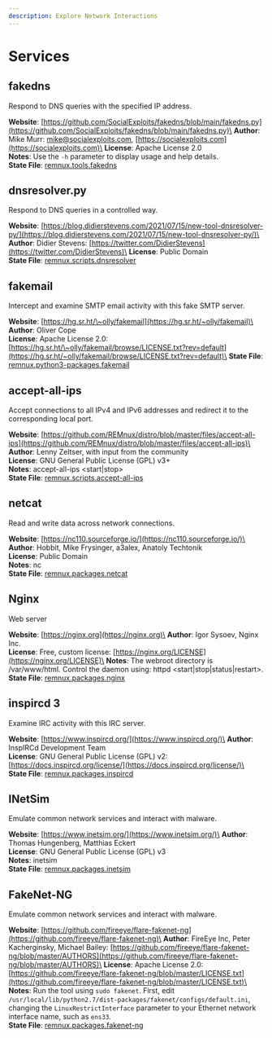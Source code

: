 ```yaml
---
description: Explore Network Interactions
---
```


# Services

## fakedns

Respond to DNS queries with the specified IP address.

**Website**: [https://github.com/SocialExploits/fakedns/blob/main/fakedns.py](https://github.com/SocialExploits/fakedns/blob/main/fakedns.py)\
**Author**: Mike Murr: mike@socialexploits.com, [https://socialexploits.com](https://socialexploits.com)\
**License**: Apache License 2.0\
**Notes**: Use the `-h` parameter to display usage and help details.\
**State File**: [remnux.tools.fakedns](https://github.com/REMnux/salt-states/blob/master/remnux/tools/fakedns.sls)

## dnsresolver.py

Respond to DNS queries in a controlled way.

**Website**: [https://blog.didierstevens.com/2021/07/15/new-tool-dnsresolver-py/](https://blog.didierstevens.com/2021/07/15/new-tool-dnsresolver-py/)\
**Author**: Didier Stevens: [https://twitter.com/DidierStevens](https://twitter.com/DidierStevens)\
**License**: Public Domain\
**State File**: [remnux.scripts.dnsresolver](https://github.com/REMnux/salt-states/blob/master/remnux/scripts/dnsresolver.sls)

## fakemail

Intercept and examine SMTP email activity with this fake SMTP server.

**Website**: [https://hg.sr.ht/\~olly/fakemail](https://hg.sr.ht/~olly/fakemail)\
**Author**: Oliver Cope\
**License**: Apache License 2.0: [https://hg.sr.ht/\~olly/fakemail/browse/LICENSE.txt?rev=default](https://hg.sr.ht/~olly/fakemail/browse/LICENSE.txt?rev=default)\
**State File**: [remnux.python3-packages.fakemail](https://github.com/REMnux/salt-states/blob/master/remnux/python3-packages/fakemail.sls)

## accept-all-ips

Accept connections to all IPv4 and IPv6 addresses and redirect it to the corresponding local port.

**Website**: [https://github.com/REMnux/distro/blob/master/files/accept-all-ips](https://github.com/REMnux/distro/blob/master/files/accept-all-ips)\
**Author**: Lenny Zeltser, with input from the community\
**License**: GNU General Public License (GPL) v3+\
**Notes**: accept-all-ips \<start|stop>\
**State File**: [remnux.scripts.accept-all-ips](https://github.com/REMnux/salt-states/blob/master/remnux/scripts/accept-all-ips.sls)

## netcat

Read and write data across network connections.

**Website**: [https://nc110.sourceforge.io/](https://nc110.sourceforge.io/)\
**Author**: Hobbit, Mike Frysinger, a3alex, Anatoly Techtonik\
**License**: Public Domain\
**Notes**: nc\
**State File**: [remnux.packages.netcat](https://github.com/REMnux/salt-states/blob/master/remnux/packages/netcat.sls)

## Nginx

Web server

**Website**: [https://nginx.org](https://nginx.org)\
**Author**: Igor Sysoev, Nginx Inc.\
**License**: Free, custom license: [https://nginx.org/LICENSE](https://nginx.org/LICENSE)\
**Notes**: The webroot directory is /var/www/html. Control the daemon using: httpd \<start|stop|status|restart>.\
**State File**: [remnux.packages.nginx](https://github.com/REMnux/salt-states/blob/master/remnux/packages/nginx.sls)

## inspircd 3

Examine IRC activity with this IRC server.

**Website**: [https://www.inspircd.org/](https://www.inspircd.org/)\
**Author**: InspIRCd Development Team\
**License**: GNU General Public License (GPL) v2: [https://docs.inspircd.org/license/](https://docs.inspircd.org/license/)\
**State File**: [remnux.packages.inspircd](https://github.com/REMnux/salt-states/blob/master/remnux/packages/inspircd.sls)

## INetSim

Emulate common network services and interact with malware.

**Website**: [https://www.inetsim.org/](https://www.inetsim.org/)\
**Author**: Thomas Hungenberg, Matthias Eckert\
**License**: GNU General Public License (GPL) v3\
**Notes**: inetsim\
**State File**: [remnux.packages.inetsim](https://github.com/REMnux/salt-states/blob/master/remnux/packages/inetsim.sls)

## FakeNet-NG

Emulate common network services and interact with malware.

**Website**: [https://github.com/fireeye/flare-fakenet-ng](https://github.com/fireeye/flare-fakenet-ng)\
**Author**: FireEye Inc, Peter Kacherginsky, Michael Bailey: [https://github.com/fireeye/flare-fakenet-ng/blob/master/AUTHORS](https://github.com/fireeye/flare-fakenet-ng/blob/master/AUTHORS)\
**License**: Apache License 2.0: [https://github.com/fireeye/flare-fakenet-ng/blob/master/LICENSE.txt](https://github.com/fireeye/flare-fakenet-ng/blob/master/LICENSE.txt)\
**Notes**: Run the tool using `sudo fakenet`. First, edit `/usr/local/lib/python2.7/dist-packages/fakenet/configs/default.ini`, changing the `LinuxRestrictInterface` parameter to your Ethernet network interface name, such as `ens33`.\
**State File**: [remnux.packages.fakenet-ng](https://github.com/REMnux/salt-states/blob/master/remnux/packages/fakenet-ng.sls)
